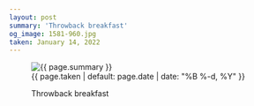 ```yaml
---
layout: post
summary: 'Throwback breakfast'
og_image: 1581-960.jpg
taken: January 14, 2022
---
```


<figure class="post">
<img alt="{{ page.summary }}" sizes="(min-width: 700px) 50vw, calc(100vw - 2rem)" src="{{ site.assets_url }}/1581-480.jpg" srcset="{{ site.assets_url }}/1581-240.jpg 240w, {{ site.assets_url }}/1581-480.jpg 480w, {{ site.assets_url }}/1581-720.jpg 720w, {{ site.assets_url }}/1581-960.jpg 960w"/>
<figcaption>
<time>{{ page.taken | default: page.date | date: "%B %-d, %Y" }}</time>
<p>Throwback breakfast</p>
</figcaption>
</figure>
